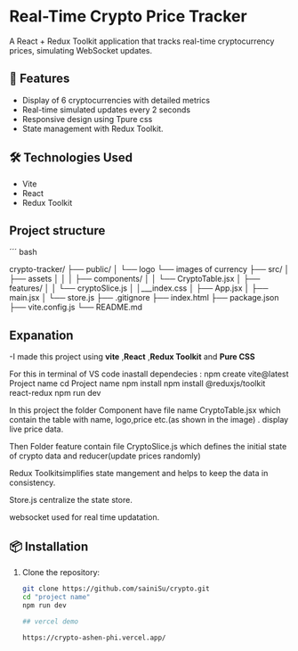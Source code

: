 # Real-Time Crypto Price Tracker

A React + Redux Toolkit application that tracks real-time cryptocurrency prices, simulating WebSocket updates.

## 🚀 Features

- Display of 6 cryptocurrencies with detailed metrics
- Real-time simulated updates every 2 seconds
- Responsive design using Tpure css
- State management with Redux Toolkit.



## 🛠️ Technologies Used

- Vite
- React
- Redux Toolkit

## Project structure 

´´´ bash 

crypto-tracker/
├── public/
│   └── logo
         └── images of currency 
├── src/
│   ├── assets
│   │
│   ├── components/
│   │   └── CryptoTable.jsx
│   ├── features/
│   │   └── cryptoSlice.js
│   │___index.css
│   ├── App.jsx
│   ├── main.jsx
│   └── store.js
├── .gitignore
├── index.html
├── package.json
├── vite.config.js
└── README.md

## Expanation

-I made this project using **vite** ,**React** ,**Redux Toolkit** and **Pure CSS**
 
 For this in terminal of VS code inastall dependecies :
  npm create vite@latest
  Project name
  cd Project name 
  npm install
  npm install @reduxjs/toolkit react-redux
  npm run dev

In this project the folder Component have file name CryptoTable.jsx which contain the table with name, logo,price etc.(as shown in the image) .
display live price data.

Then Folder feature contain file CryptoSlice.js which defines the initial state of crypto data and reducer(update prices randomly)

Redux Toolkitsimplifies state mangement and helps to keep the data in consistency.

Store.js centralize the state store.

websocket used for real time updatation. 



## 📦 Installation

1. Clone the repository:

   ```bash
   git clone https://github.com/sainiSu/crypto.git
   cd "project name"
   npm run dev

   ## vercel demo

   https://crypto-ashen-phi.vercel.app/
 
